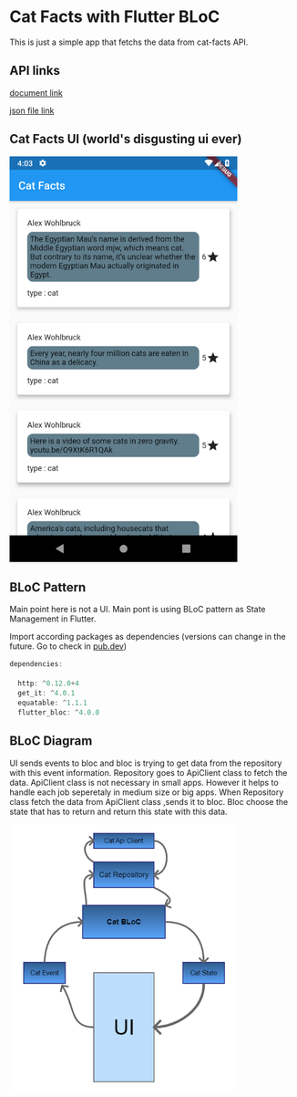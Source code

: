 # Cat Facts with Flutter BLoC

This is just a simple app that fetchs the data from cat-facts API.

## API links
[document link](https://alexwohlbruck.github.io/cat-facts/docs/)

[json file link](https://cat-fact.herokuapp.com/facts/)

## Cat Facts UI (world's disgusting ui ever)

<img src="images/ui.png" width = "400">

## BLoC Pattern

Main point here is not a UI. Main pont is using BLoC pattern as State Management in Flutter.

Import according packages as dependencies (versions can change in the future. Go to check in [pub.dev](https://pub.dev/))

```dart 
dependencies:

  http: ^0.12.0+4
  get_it: ^4.0.1
  equatable: ^1.1.1
  flutter_bloc: ^4.0.0
```

## BLoC Diagram 
UI sends events to bloc and bloc is trying to get data from the repository with this event information. 
Repository goes to ApiClient class to fetch the data. ApiClient class is not necessary in small apps. However it helps to handle each job seperetaly in medium size or big apps. 
When Repository class fetch the data from ApiClient class ,sends it to bloc. Bloc choose the state that has to return and return this state with this data.

<img src="images/cat_appDiagram.PNG" width = "400">




